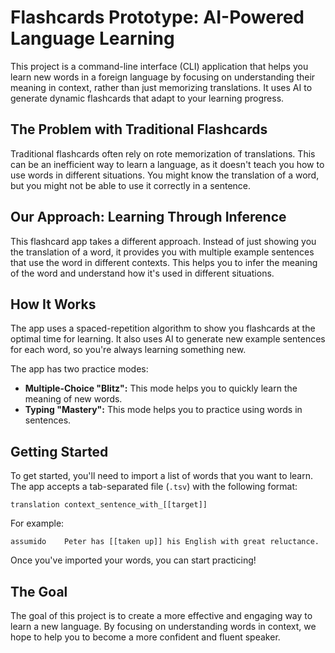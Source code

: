 # Flashcards Prototype: AI-Powered Language Learning

This project is a command-line interface (CLI) application that helps you learn new words in a foreign language by focusing on understanding their meaning in context, rather than just memorizing translations. It uses AI to generate dynamic flashcards that adapt to your learning progress.

## The Problem with Traditional Flashcards

Traditional flashcards often rely on rote memorization of translations. This can be an inefficient way to learn a language, as it doesn't teach you how to use words in different situations. You might know the translation of a word, but you might not be able to use it correctly in a sentence.

## Our Approach: Learning Through Inference

This flashcard app takes a different approach. Instead of just showing you the translation of a word, it provides you with multiple example sentences that use the word in different contexts. This helps you to infer the meaning of the word and understand how it's used in different situations.

## How It Works

The app uses a spaced-repetition algorithm to show you flashcards at the optimal time for learning. It also uses AI to generate new example sentences for each word, so you're always learning something new.

The app has two practice modes:

*   **Multiple-Choice "Blitz":** This mode helps you to quickly learn the meaning of new words.
*   **Typing "Mastery":** This mode helps you to practice using words in sentences.

## Getting Started

To get started, you'll need to import a list of words that you want to learn. The app accepts a tab-separated file (`.tsv`) with the following format:

```
translation	context_sentence_with_[[target]]
```

For example:

```
assumido	Peter has [[taken up]] his English with great reluctance.
```

Once you've imported your words, you can start practicing!

## The Goal

The goal of this project is to create a more effective and engaging way to learn a new language. By focusing on understanding words in context, we hope to help you to become a more confident and fluent speaker.
